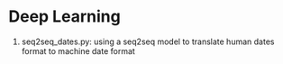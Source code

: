 # Deep Learning

1. seq2seq_dates.py: using a seq2seq model to translate human dates format to machine date format